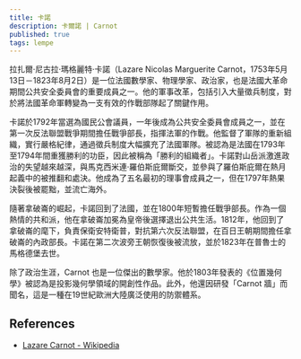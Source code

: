 ```yaml
---
title: 卡諾
description: 卡爾諾 | Carnot
published: true
tags: lempe
---
```


拉扎爾·尼古拉·瑪格麗特·卡諾（Lazare Nicolas Marguerite Carnot，1753年5月13日－1823年8月2日）是一位法國數學家、物理學家、政治家，也是法國大革命期間公共安全委員會的重要成員之一。他的軍事改革，包括引入大量徵兵制度，對於將法國革命軍轉變為一支有效的作戰部隊起了關鍵作用。

卡諾於1792年當選為國民公會議員，一年後成為公共安全委員會成員之一，並在第一次反法聯盟戰爭期間擔任戰爭部長，指揮法軍的作戰。他監督了軍隊的重新組織，實行嚴格紀律，通過徵兵制度大幅擴充了法國軍隊。被認為是法國在1793年至1794年間重獲勝利的功臣，因此被稱為「勝利的組織者」。卡諾對山岳派激進政治的失望越來越深，與馬克西米連·羅伯斯庇爾斷交，並參與了羅伯斯庇爾在熱月起義中的被推翻和處決。他成為了五名最初的理事會成員之一，但在1797年熱果決裂後被罷黜，並流亡海外。

隨著拿破崙的崛起，卡諾回到了法國，並在1800年短暫擔任戰爭部長。作為一個熱情的共和派，他在拿破崙加冕為皇帝後選擇退出公共生活。1812年，他回到了拿破崙的麾下，負責保衛安特衛普，對抗第六次反法聯盟，在百日王朝期間擔任拿破崙的內政部長。卡諾在第二次波旁王朝恢復後被流放，並於1823年在普魯士的馬格德堡去世。

除了政治生涯，Carnot 也是一位傑出的數學家。他於1803年發表的《位置幾何學》被認為是投影幾何學領域的開創性作品。此外，他還因研發「Carnot 牆」而聞名，這是一種在19世紀歐洲大陸廣泛使用的防禦體系。

## References

- [Lazare Carnot - Wikipedia](https://en.wikipedia.org/wiki/Lazare_Carnot)